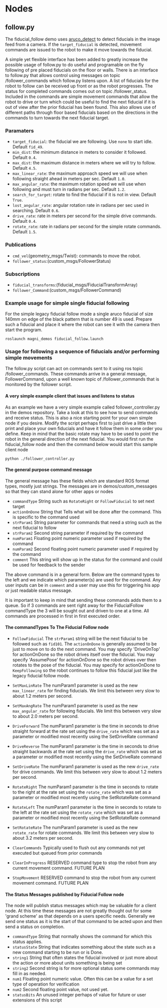 

# Nodes

## follow.py

The fiducial_follow demo uses [aruco_detect](http://wiki.ros.org/aruco_detect)
to detect fiducials in the image feed from a camera.  If the `target_fiducial`
is detected, movement commands are issued to the robot to make it move towards
the fiducial.

A simple yet flexible interface has been added to greatly increase the possible usage of follow.py to do useful and programable on the fly following of pre placed fiducials on the floor or walls.
There is an interface to follow.py that allows control using messages on topic /follower_commands which follow.py listens upon.  A list of fiducials for the robot to follow can be received up front or as the robot progresses.
The status for completed commands comes out on topic /follower_status.  Included in the commands are simple movement commands that allow the robot to drive or turn which could be useful to find the next fiducial if it is out of view after the prior fiducial has been found.  This also allows use of different paths through floor based fiducials based on the directions in the commands to turn towards the next fiducial target.


### Paramaters

* `target_fiducial`: the fiducial we are following. Use `none` to start idle. Default `fid_49`.
* `min_dist`: the minimum distance in meters to consider it followed. Default `0.4`.
* `max_dist`: the maximum distance in meters where we will try to follow. Default `4.5`.
* `max_linear_rate`: the maximum approach speed we will use when following straight ahead in meters per sec. Default `1.0`.
* `max_angular_rate`: the maximum rotation speed we will use when following and must turn in radians per sec. Default `1.2`.
* `search_for_target`: rotate to find the fiducial if it is not in view. Default `True`.
* `lost_angular_rate`: angular rotation rate in radians per sec used in searching. Default `0.6`.
* `drive_rate`: rate in meters per second for the simple drive commands.  Default `0.4`.
* `rotate_rate`: rate in radians per second for the simple rotate commands.  Default `1.5`.

### Publications

* `cmd_vel`(geometry_msgs/Twist): commands to move the robot.
* `follower_status`:(custom_msgs/FollowerStatus)

### Subscriptions

* `fiducial_transforms`:(fiducial_msgs/FiducialTransformArray)
* `follower_Command`:(custom_msgs/FollowerCommand)

### Example usage for simple single fiducial following
For the simple legacy fiducial follow mode a single aruco fiducial of size 140mm on edge of the black pattern that is number 49 is used.
Prepare such a fiducial and place it where the robot can see it with the camera then start the program.

    roslaunch magni_demos fiducial_follow.launch

### Usage for following a sequence of fiducials and/or performing simple movements

The follow.py script can act on commands sent to it using ros topic /follower_commands.
These commands arrive in a general message, FollowerCommand, upon a well known topic of /follower_commands that is monitored by the follower script. 

#### A very simple example client that issues and listens to status

As an example we have a very simple example called follower_controller.py in the demos repository.
Take a look at this to see how to send commands and receive status.   This is also a nice starting point for your own simple node if you desire.
Modify the script perhaps first to just drive a little then print and place your own fiducials and have it follow them in some order you define.
Keep in mind that the basic rotate may have to be used to point the robot in the general direction of the next fiducial.
You would first run the fiducial_follow node and then the command below would start this sample client node

    python ./follower_controller.py 

#### The general purpose command message

The general message has these fields which are standard ROS format types, mostly just strings.
The messages are in demos/custom_messages so that they can stand alone for other apps or nodes

* `commandType`  String such as `RotateRight` or `FollowFiducial` to set next target
* `actionOnDone`  String that Tells what will be done after the command.  This is specific to the command used
* `strParam1`  String parameter for commands that need a string such as the next fiducial to follow
* `strParam2`  Second string parameter if required by the command
* `numParam1`  Floating point numeric parameter used if required by the command
* `numParam2`  Second floating point numeric parameter used if required by the command
* `comment`  This string will show up in the status for the command and could be used for feedback to the sender

The above command is in a general form.  Below are the command types to the left and we indicate which parameter(s) are used for the command.  Any user inputs can be in `comment` and a user may use this for triggering his app or just readable status message.

It is important to keep in mind that sending these commands adds them to a queue.  So if 3 commands are sent right away for the FiducialFollow commandType the 3 will be sought out and driven to one at a time.  All commands are processed in first in first executed order.  

#### The commandTypes To The Fiducial Follow node

* `FollowFiducial` The `strParam1` string will be the next fiducial to be followed such as `fid101`.  The `actionOnDone` is generally assumed to be just to move on to do the next command. You may specify 'DriveOnTop' for actionOnDone so the robot drives itself over the fiducial.  You may specify 'AssumePose' for actionOnDone so the robot drives over then rotates to the pose of the fiducial.  You may specify for actionOnDone to `KeepFollowing` so the robot continues to follow this fiducial just like the legacy fiducial follow mode.    
* `SetMaxLinRate`  The numParam1 parameter is used as the new `max_linear_rate` for finding fiducials. We limit this between very slow to about 1.2 meters per second.
* `SetMaxAngRate`  The numParam1 parameter is used as the new `max_angular_rate` for following fiducials. We limit this between very slow to about 2.0 meters per second.
* `DriveForward`  The numParam1 parameter is the time in seconds to drive straight forward at the rate set using the `drive_rate` which was set as a parameter or modified most recently using the SetDriveRate command

* `DriveReverse`  The numParam1 parameter is the time in seconds to drive straight backwards at the rate set using the `drive_rate` which was set as a parameter or modified most recently using the SetDriveRate command

* `SetDriveRate`  The numParam1 parameter is used as the new `drive_rate` for drive commands. We limit this between very slow to about 1.2 meters per second.

* `RotateRight`  The numParam1 parameter is the time in seconds to rotate to the right at the rate set using the `rotate_rate` which was set as a parameter or modified most recently using the SetRotateRate command

* `RotateLeft`  The numParam1 parameter is the time in seconds to rotate to the left at the rate set using the `rotate_rate` which was set as a parameter or modified most recently using the SetRotateRate command

* `SetRotateRate`  The numParam1 parameter is used as the new `rotate_rate` for rotate commands. We limit this between very slow to about 3.2 meters per second.

* `ClearCommands`  Typically used to flush out any commands not yet executed but queued from prior commands

* `ClearInProgress`  RESERVED command type to stop the robot from any current movement command.  FUTURE PLAN

* `StopMovement`  RESERVED command to stop the robot from any current movement command.   FUTURE PLAN

#### The Status Messages published by Fiducial Follow node

The node will publish status messages which may be valuable for a client node.
At this time these messages are not greatly thought out for some 'grand scheme' as that depends on a users specific needs.
Generally we send one status as it is the start of that command to be acted upon and then send a status on completion.

* `commandType`  String that normally shows the command for which this status applies.
* `statusState`  String that indicates something about the state such as a new command starting to be run or is Done.
* `string1`  String that often states the fiducial involved or just more about the action or more about units something is being set
* `string2`  Second string is for more optional status some commands may fill in as needed.
* `num1`  Floating point numeric value. Often this can be a value for a set type of operation for verification
* `num2`  Second floating point value, not used yet.
* `statusBits`  An unused integer perhaps of value for future or user extensions of this script
